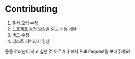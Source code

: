 # Contributing

1. 문서 오타 수정
2. [프로젝트 발전 방향](./ROADMAP.md)을 읽고 기능 개발
3. [버그](https://github.com/rhea-so/K3sZeroDowntimeDeployment/issues) 수정
4. 테스트 커버리지 향상

등등 여러분이 하고 싶은 것 아무거나 해서 Pull Request를 보내주세요!
